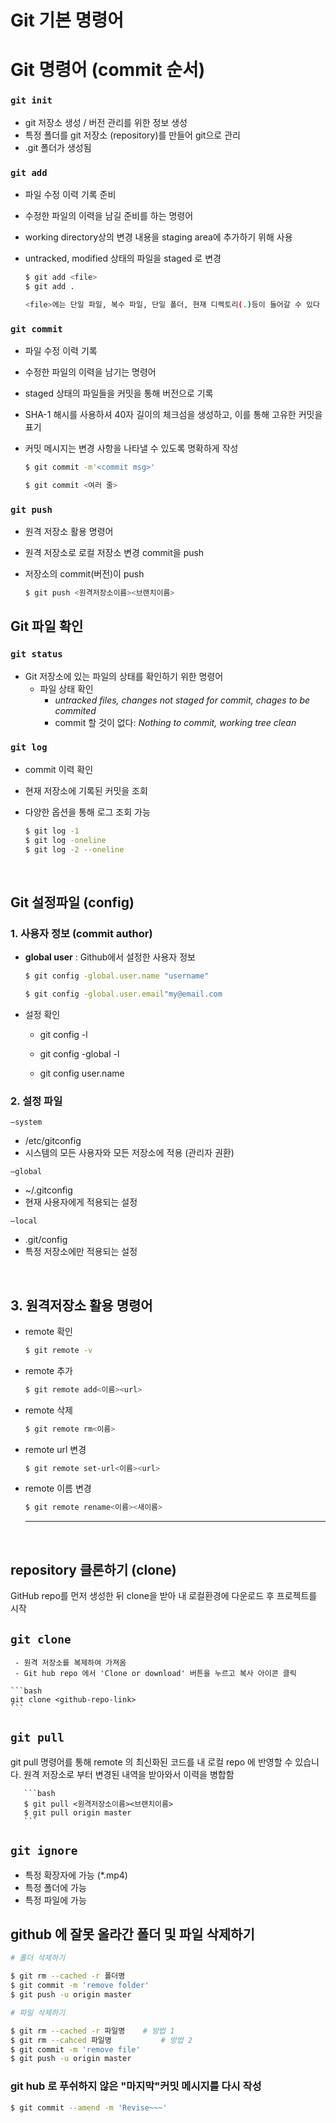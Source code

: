 # Git 기본 명령어


# Git 명령어 (commit 순서)


### `git init` 
- git 저장소 생성 / 버전 관리를 위한 정보 생성 
- 특정 폴더를 git 저장소 (repository)를 만들어 git으로 관리
- .git 폴더가 생성됨 


### `git add` 
- 파일 수정 이력 기록 준비
- 수정한 파일의 이력을 남길 준비를 하는 명령어
- working directory상의 변경 내용을 staging area에 추가하기 위해 사용
- untracked, modified 상태의 파일을 staged 로 변경

  ```bash
  $ git add <file>
  $ git add .
  
  <file>에는 단일 파일, 복수 파일, 단일 폴더, 현재 디렉토리(.)등이 들어갈 수 있다
  ```

### `git commit`
- 파일 수정 이력 기록 
- 수정한 파일의 이력을 남기는 명령어
- staged 상태의 파일들을 커밋을 통해 버전으로 기록
- SHA-1 해시를 사용하셔 40자 길이의 체크섬을 생성하고, 이를 통해 고유한 커밋을 표기
- 커밋 메시지는 변경 사항을 나타낼 수 있도록 명확하게 작성

  ```bash
  $ git commit -m'<commit msg>'
  
  $ git commit <여러 줄>
  ```


### `git push`

- 원격 저장소 활용 명령어
- 원격 저장소로 로컬 저장소 변경 commit을 push 
- 저장소의 commit(버전)이 push

  ```bash
  $ git push <원격저장소이름><브랜치이름>
  ```


## Git 파일 확인 

### `git status`

- Git 저장소에 있는 파일의 상태를 확인하기 위한 명령어
  - 파일 상태 확인 
    - *untracked files, changes not staged for commit, chages to be commited*
    - commit 할 것이 없다: *Nothing to commit, working tree clean*

### `git log`

- commit 이력 확인 
- 현재 저장소에 기록된 커밋을 조회
- 다양한 옵션을 통해 로그 조회 가능 

  ```bash
  $ git log -1
  $ git log -oneline
  $ git log -2 --oneline
  ```
<br>

## Git 설정파일 (config)

### 1. 사용자 정보 (commit author) 

* **global user** : Github에서 설정한 사용자 정보 

  ```bash
  $ git config -global.user.name "username"
  
  $ git config -global.user.email"my@email.com
  ```

* 설정 확인

  * git config -l

  * git config -global -l

  * git config user.name

    
### 2. 설정 파일 

`—system`
  - /etc/gitconfig
  - 시스템의 모든 사용자와 모든 저장소에 적용 (관리자 권환)
  
`—global`
  - ~/.gitconfig
  - 현재 사용자에게 적용되는 설정
  
`—local`
  - .git/config
  - 특정 저장소에만 적용되는 설정

<br>

## 3. 원격저장소 활용 명령어

* remote 확인 

  ```bash
  $ git remote -v
  ```

* remote 추가

  ```bash
  $ git remote add<이름><url>
  ```

* remote 삭제

  ```bash
  $ git remote rm<이름>
  ```

* remote url 변경

  ```bash
  $ git remote set-url<이름><url>
  ```

* remote 이름 변경

  ```bash
  $ git remote rename<이름><새이름>
  ```
  ___
  <br>
## repository 클론하기 (clone)
GitHub repo를 먼저 생성한 뒤 clone을 받아 내 로컬환경에 다운로드 후 프로젝트를 시작 

## `git clone`

     - 원격 저장소를 복제하여 가져옴 
     - Git hub repo 에서 'Clone or download' 버튼을 누르고 복사 아이콘 클릭 
  
    ```bash
    git clone <github-repo-link>
    ```

## `git pull`
 git pull 명령어를 통해 remote 의 최신화된 코드를 내 로컬 repo 에 반영할 수 있습니다. 원격 저장소로 부터 변경된 내역을 받아와서 이력을 병합함

       ```bash
       $ git pull <원격저장소이름><브랜치이름>
       $ git pull origin master
       ```

## `git ignore`
  - 특정 확장자에 가능  (*.mp4)
  - 특정 폴더에 가능 
  - 특정 파일에 가능 


## github 에 잘못 올라간 폴더 및 파일 삭제하기 

```bash
# 폴더 삭제하기 

$ git rm --cached -r 폴더명 
$ git commit -m 'remove folder'
$ git push -u origin master
```

```bash
# 파일 삭제하기

$ git rm --cached -r 파일명 	# 방법 1
$ git rm --cahced 파일명			# 방법 2
$ git commit -m 'remove file'
$ git push -u origin master

```


### git hub 로 푸쉬하지 않은 "마지막"커밋 메시지를 다시 작성

```bash
$ git commit --amend -m 'Revise~~~'
```
